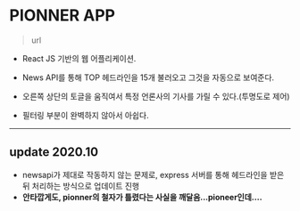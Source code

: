 # PIONNER APP

> url

* React JS 기반의 웹 어플리케이션.

* News API를 통해 TOP 헤드라인을 15개 불러오고 그것을 자동으로 보여준다.

* 오른쪽 상단의 토글을 움직여서 특정 언론사의 기사를 가릴 수 있다.(투명도로 제어)

* 필터링 부분이 완벽하지 않아서 아쉽다.

***

## update 2020.10
- newsapi가 제대로 작동하지 않는 문제로, express 서버를 통해 헤드라인을 받은 뒤 처리하는 방식으로 업데이트 진행
- **안타깝게도, pionner의 철자가 틀렸다는 사실을 깨달음...pioneer인데....**


